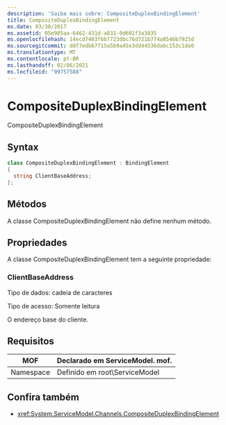```yaml
---
description: 'Saiba mais sobre: CompositeDuplexBindingElement'
title: CompositeDuplexBindingElement
ms.date: 03/30/2017
ms.assetid: 05e985aa-6462-431d-a831-0d601f3a3835
ms.openlocfilehash: 14ecd7403f6b7723dbc76d721b774a8546b7925d
ms.sourcegitcommit: ddf7edb67715a5b9a45e3dd44536dabc153c1de0
ms.translationtype: MT
ms.contentlocale: pt-BR
ms.lasthandoff: 02/06/2021
ms.locfileid: "99757588"
---
```

# <a name="compositeduplexbindingelement"></a>CompositeDuplexBindingElement

CompositeDuplexBindingElement  
  
## <a name="syntax"></a>Syntax  
  
```csharp
class CompositeDuplexBindingElement : BindingElement  
{  
  string ClientBaseAddress;  
};  
```  
  
## <a name="methods"></a>Métodos  

 A classe CompositeDuplexBindingElement não define nenhum método.  
  
## <a name="properties"></a>Propriedades  

 A classe CompositeDuplexBindingElement tem a seguinte propriedade:  
  
### <a name="clientbaseaddress"></a>ClientBaseAddress  

 Tipo de dados: cadeia de caracteres  
  
 Tipo de acesso: Somente leitura  
  
 O endereço base do cliente.  
  
## <a name="requirements"></a>Requisitos  
  
|MOF|Declarado em ServiceModel. mof.|  
|---------|-----------------------------------|  
|Namespace|Definido em root\ServiceModel|  
  
## <a name="see-also"></a>Confira também

- <xref:System.ServiceModel.Channels.CompositeDuplexBindingElement>
